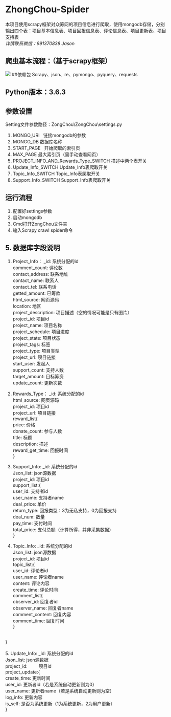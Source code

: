 # ZhongChou-Spider
本项目使用scrapy框架对众筹网的项目信息进行爬取，使用mongodb存储，分别输出四个表：项目基本信息表、项目回报信息表、评论信息表、项目更新表、项目支持表<br> 
*详情联系微信：991370838 Jason*
## 爬虫基本流程：（基于scrapy框架）
![](http://img.blog.csdn.net/20180123091722872)
##依赖包
Scrapy、json、re、pymongo、pyquery、requests
## Python版本：3.6.3
## 参数设置
Setting文件参数路径：ZongChou\ZongChou\settings.py
1. MONGO_URI    链接mongodb的参数
2. MONGO_DB 	数据库名称
3. START_PAGE   开始爬取的索引页
4. MAX_PAGE      最大索引页（需手动查看网页）
5. PROJECT_INFO_AND_Rewards_Type_SWITCH  描述中两个表开关
6. Update_Info_SWITCH                        Update_Info表爬取开关
7. Topic_Info_SWITCH                         Topic_Info表爬取开关
8. Support_Info_SWITCH                       Support_Info表爬取开关
## 运行流程
1. 配置好settings参数
2. 启动mongodb
3. Cmd打开ZongChou文件夹
4. 输入Scrapy crawl spider命令
## 5.	数据库字段说明
1.	Project_Info：
_id:                  系统分配的id<br> 
comment_count:        评论数<br> 
contact_address:      联系地址<br> 
contact_name:  	      联系人<br> 
contact_tel:   		  联系电话<br> 
getted_amount:	      已筹款<br> 
html_source:		  网页源码<br> 
location:			  地区<br> 
project_description:  项目描述（空的情况可能是只有图片）<br> 
project_id:	          项目id<br> 
project_name:         项目名称<br> 
project_schedule:	  项目进度<br> 
project_state:        项目状态<br> 
project_tags:         标签  <br> 
project_type:         项目类型<br> 
project_url:          项目链接<br> 
start_user:           发起人<br> 
support_count:        支持人数<br> 
target_amount:        目标筹资<br> 
update_count:         更新次数<br> 

2.	Rewards_Type：
_id:                  系统分配的id<br> 
html_source:		  网页源码<br> 
project_id:	          项目id<br> 
project_url:          项目链接<br> 
reward_list{<br> 
			price:                价格<br> 
         donate_count:         参与人数<br> 
         title:                 标题<br> 
         description:           描述<br> 
         reward_get_time:      回报时间<br> 
}
3.	Support_Info:
_id:                  系统分配的id<br> 
Json_list:            json源数据<br> 
project_id:	          项目id<br> 
support_list:{<br> 
           user_id:              支持者id<br> 
           user_name:            支持者name<br> 
           deal_price:           单价<br> 
           return_type:          回报类型：3为无私支持，0为回报支持<br> 
           deal_num:             数量<br> 
           pay_time:             支付时间<br> 
           total_price:          支付总额（计算所得，并非采集数据）<br> 
}
4.	Topic_Info:
_id:                  系统分配的id<br> 
Json_list:            json源数据<br> 
project_id:	          项目id<br> 
topic_list:{   <br> 
            user_id:           评论者id<br> 
            user_name:         评论者name<br> 
            content:           评论内容<br> 
            create_time:       评论时间<br> 
            comment_list{<br> 
observer_id:          回复者id<br> 
observer_name:        回复者name<br> 
comment_content:      回复内容<br> 
comment_time:         回复时间<br> 
}<br> 
<br> 
        }<br> 
<br> 
5.	Update_Info:
_id:                  系统分配的id<br> 
Json_list:            json源数据<br> 
project_id:	          项目id<br> 
project_update:{<br> 
              create_time:       更新时间<br> 
              user_id:           更新者id（若是系统自动更新则为0）<br> 
              user_name:         更新者name（若是系统自动更新则为空）<br> 
              log_info:          更新内容<br> 
              is_self:           是否为系统更新（1为系统更新，2为用户更新）<br> 
}<br> 
